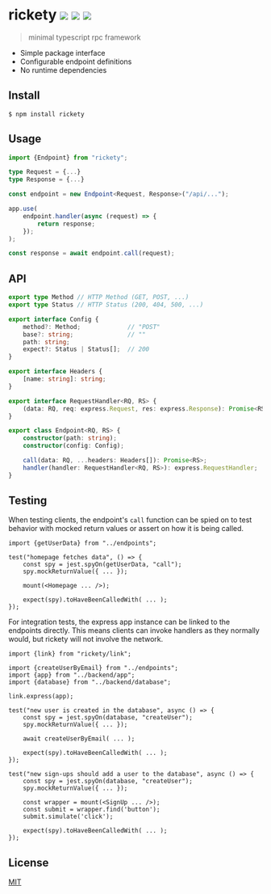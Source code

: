 <!--

TODO
- add react in example/frontend
- add tests in example

CHANGELOG
- make errors more helpful / clear
- design a complete testing story (ex. calling handlers without the network)
- make sender private
- properly set content-type headers
- make endpoint config private
- remove support for node `call` cause fetch + https

 -->

# rickety [![](https://img.shields.io/npm/v/rickety.svg)](https://www.npmjs.com/package/rickety) [![](https://img.shields.io/npm/types/rickety.svg)](https://github.com/g-harel/rickety) [![](https://travis-ci.org/g-harel/rickety.svg?branch=master)](https://travis-ci.org/g-harel/rickety)

> minimal typescript rpc framework

* Simple package interface
* Configurable endpoint definitions
* No runtime dependencies

## Install

```shell
$ npm install rickety
```

## Usage

``` typescript
import {Endpoint} from "rickety";
```

```typescript
type Request = {...}
type Response = {...}

const endpoint = new Endpoint<Request, Response>("/api/...");
```

```typescript
app.use(
    endpoint.handler(async (request) => {
        return response;
    });
);
```

```typescript
const response = await endpoint.call(request);
```

## API

```typescript
export type Method // HTTP Method (GET, POST, ...)
export type Status // HTTP Status (200, 404, 500, ...)

export interface Config {
    method?: Method;             // "POST"
    base?: string;               // ""
    path: string;
    expect?: Status | Status[];  // 200
}

export interface Headers {
    [name: string]: string;
}

export interface RequestHandler<RQ, RS> {
    (data: RQ, req: express.Request, res: express.Response): Promise<RS> | RS;
}

export class Endpoint<RQ, RS> {
    constructor(path: string);
    constructor(config: Config);

    call(data: RQ, ...headers: Headers[]): Promise<RS>;
    handler(handler: RequestHandler<RQ, RS>): express.RequestHandler;
}
```

## Testing

When testing clients, the endpoint's `call` function can be spied on to test behavior with mocked return values or assert on how it is being called.

```tsx
import {getUserData} from "../endpoints";

test("homepage fetches data", () => {
    const spy = jest.spyOn(getUserData, "call");
    spy.mockReturnValue({ ... });

    mount(<Homepage ... />);

    expect(spy).toHaveBeenCalledWith( ... );
});
```

For integration tests, the express app instance can be linked to the endpoints directly. This means clients can invoke handlers as they normally would, but rickety will not involve the network.

```tsx
import {link} from "rickety/link";

import {createUserByEmail} from "../endpoints";
import {app} from "../backend/app";
import {database} from "../backend/database";

link.express(app);

test("new user is created in the database", async () => {
    const spy = jest.spyOn(database, "createUser");
    spy.mockReturnValue({ ... });

    await createUserByEmail( ... );

    expect(spy).toHaveBeenCalledWith( ... );
});

test("new sign-ups should add a user to the database", async () => {
    const spy = jest.spyOn(database, "createUser");
    spy.mockReturnValue({ ... });

    const wrapper = mount(<SignUp ... />);
    const submit = wrapper.find('button');
    submit.simulate('click');

    expect(spy).toHaveBeenCalledWith( ... );
});
```

## License

[MIT](./LICENSE)
